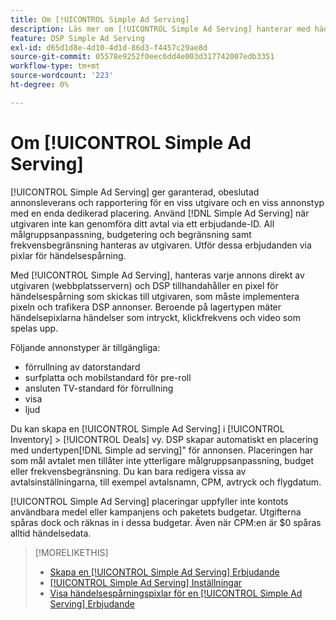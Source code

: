 ```yaml
---
title: Om [!UICONTROL Simple Ad Serving]
description: Läs mer om [!UICONTROL Simple Ad Serving] hanterar med händelsespårande pixlar.
feature: DSP Simple Ad Serving
exl-id: d65d1d8e-4d10-4d1d-86d3-f4457c29ae8d
source-git-commit: 05578e9252f0eec6dd4e003d317742007edb3351
workflow-type: tm+mt
source-wordcount: '223'
ht-degree: 0%

---
```


# Om [!UICONTROL Simple Ad Serving]

[!UICONTROL Simple Ad Serving] ger garanterad, obeslutad annonsleverans och rapportering för en viss utgivare och en viss annonstyp med en enda dedikerad placering. Använd [!DNL Simple Ad Serving] när utgivaren inte kan genomföra ditt avtal via ett erbjudande-ID. All målgruppsanpassning, budgetering och begränsning samt frekvensbegränsning hanteras av utgivaren. Utför dessa erbjudanden via pixlar för händelsespårning.

Med [!UICONTROL Simple Ad Serving], hanteras varje annons direkt av utgivaren (webbplatsservern) och DSP tillhandahåller en pixel för händelsespårning som skickas till utgivaren, som måste implementera pixeln och trafikera DSP annonser. Beroende på lagertypen mäter händelsepixlarna händelser som intryckt, klickfrekvens och video som spelas upp.

Följande annonstyper är tillgängliga:

* förrullning av datorstandard
* surfplatta och mobilstandard för pre-roll
* ansluten TV-standard för förrullning
* visa
* ljud

Du kan skapa en [!UICONTROL Simple Ad Serving] i [!UICONTROL Inventory] > [!UICONTROL Deals] vy. DSP skapar automatiskt en placering med undertypen[!DNL Simple ad serving]&quot; för annonsen. Placeringen har som mål avtalet men tillåter inte ytterligare målgruppsanpassning, budget eller frekvensbegränsning. Du kan bara redigera vissa av avtalsinställningarna, till exempel avtalsnamn, CPM, avtryck och flygdatum.<!-- If you need multiple tracking tags for a [!UICONTROL Simple Ad Serving] deal, create a duplicate deal. -->

[!UICONTROL Simple Ad Serving] placeringar uppfyller inte kontots användbara medel eller kampanjens och paketets budgetar. Utgifterna spåras dock och räknas in i dessa budgetar. Även när CPM:en är $0 spåras alltid händelsedata.

>[!MORELIKETHIS]
>
>* [Skapa en [!UICONTROL Simple Ad Serving] Erbjudande](simple-deal-create.md)
>* [[!UICONTROL Simple Ad Serving] Inställningar](simple-deal-settings.md)
>* [Visa händelsespårningspixlar för en [!UICONTROL Simple Ad Serving] Erbjudande](simple-deal-show-pixels.md)

